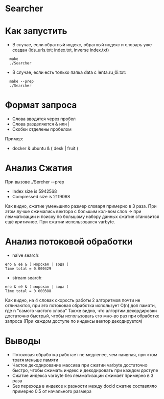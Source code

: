# Searcher

# Как запустить
- В случае, если обратный индекс, обратный индекс и словарь уже создан (ids_urls.txt; index.txt, inverse index.txt)
```
  make
  ./Searcher
```
- В случае, если есть только папка data с lenta.ru_0i.txt:
```
  make --prep
  ./Searcher
```
# Формат запроса
- Слова вводятся через пробел
- Слова разделяются & или |
- Скобки отделены пробелом

Пример:
- docker & ubuntu & ( desk | fruit )


# Анализ Сжатия
При вызове ./Sercher --prep
- Index size is 5942568
- Compressed size is 2119098

Как видно, сжатие уменьшило размер словаря примерно в 3 раза. При этом лучше сжимались вектора с большим кол-вом слов -> при лемматизации
и поиску по большому набору данных сжатие становится ещё критичнее. При сжатии использовался varbyte.

# Анализ потоковой обработки
- naive search: 
```
его & её & ( морская | вода )
Time total = 0.000429
```
- stream search:
```
его & её & ( морская | вода )
Time total = 0.000388
```

Как видно, на 4 словах скорость работы 2 алгоритмов почти не отличаются, при это потоковая обработка использует O(n) доп памяти, где n "самого частого слова"
Также видно, что алгортим декордировки достаточно быстрый, чтобы использовать его мно-во раз при обработке запроса (При каждом доступе по индексы вектор
декодируется)

# Выводы
  - Потоковая обработка работает не медленее, чем наивная, при этом тратя меньше памяти
  - Частое декодирование массива при сжатии varbyte достаточно быстро, чтобы сжимать индекс и декодировать при каждом доступе
  - Сжатие индекса varbyte без лемматизации сжимает примерно в 3 раза
  - Без перехода в индексе к разности между docid сжатие составляло примерно 0.5 от начального размера
